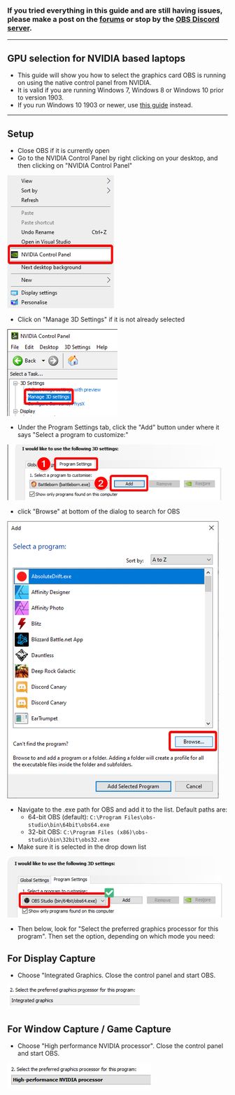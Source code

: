 ### If you tried everything in this guide and are still having issues, please make a post on the [forums](https://obsproject.com/forum) or stop by the [OBS Discord server](https://obsproject/discord).

***

## GPU selection for NVIDIA based laptops

* This guide will show you how to select the graphics card OBS is running on using the native control panel from NVIDIA.
* It is valid if you are running Windows 7, Windows 8 or Windows 10 prior to version 1903.
* If you run Windows 10 1903 or newer, use [this guide](Laptop-GPU-Selection-Windows-10) instead.

***

## Setup

* Close OBS if it is currently open
* Go to the NVIDIA Control Panel by right clicking on your desktop, and then clicking on "NVIDIA Control Panel"

![Context menu](images/laptop-troubleshooting/nvidia/01-contextmenu-control-panel.png)

* Click on "Manage 3D Settings" if it is not already selected

![Manage 3D settings](images/laptop-troubleshooting/nvidia/02-manage-3d-settings.png)


* Under the Program Settings tab, click the "Add" button under where it says "Select a program to customize:"

![3D program settings](images/laptop-troubleshooting/nvidia/03-add-program.png)

* click "Browse" at bottom of the dialog to search for OBS

![add program dialog](images/laptop-troubleshooting/nvidia/04-find-program.png)

* Navigate to the .exe path for OBS and add it to the list. Default paths are:
  - 64-bit OBS (default): `C:\Program Files\obs-studio\bin\64bit\obs64.exe`
  - 32-bit OBS: `C:\Program Files (x86)\obs-studio\bin\32bit\obs32.exe`
* Make sure it is selected in the drop down list

![confirm program](images/laptop-troubleshooting/nvidia/05-confirm-program.png)

* Then below, look for "Select the preferred graphics processor for this program". Then set the option, depending on which mode you need:

## For Display Capture

* Choose "Integrated Graphics. Close the control panel and start OBS.

![confirm program](images/laptop-troubleshooting/nvidia/06-integrated-graphics.png)

## For Window Capture / Game Capture

* Choose "High performance NVIDIA processor". Close the control panel and start OBS.

![confirm program](images/laptop-troubleshooting/nvidia/07-high-perf.png)


